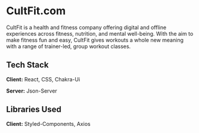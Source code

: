 # CultFit.com
CultFit is a health and fitness company offering digital and offline experiences across fitness, nutrition, and mental well-being. With the aim to make fitness fun and easy, CultFit gives workouts a whole new meaning with a range of trainer-led, group workout classes.





## Tech Stack

**Client:** React, CSS, Chakra-Ui

**Server:** Json-Server

## Libraries Used

**Client:** Styled-Components, Axios


